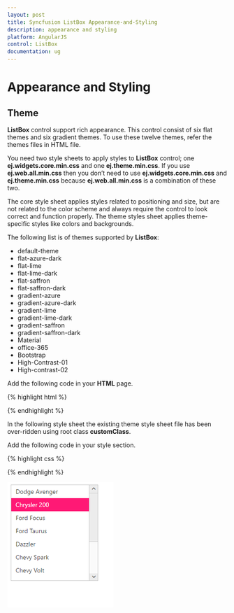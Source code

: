 ```yaml
---
layout: post
title: Syncfusion ListBox Appearance-and-Styling
description: appearance and styling
platform: AngularJS
control: ListBox
documentation: ug
---
```


# Appearance and Styling

## Theme

**ListBox** control support rich appearance. This control consist of six flat themes and six gradient themes. To use these twelve themes, refer the themes files in HTML file. 

You need two style sheets to apply styles to **ListBox** control; one **ej.widgets.core.min.css** and one **ej.theme.min.css**. If you use **ej.web.all.min.css** then you don’t need to use **ej.widgets.core.min.css** and **ej.theme.min.css** because **ej.web.all.min.css** is a combination of these two.

The core style sheet applies styles related to positioning and size, but are not related to the color scheme and always require the control to look correct and function properly. The theme styles sheet applies theme-specific styles like colors and backgrounds.

The following list is of themes supported by **ListBox**:

* default-theme
* flat-azure-dark
* flat-lime
* flat-lime-dark
* flat-saffron
* flat-saffron-dark
* gradient-azure
* gradient-azure-dark
* gradient-lime
* gradient-lime-dark
* gradient-saffron
* gradient-saffron-dark
* Material
* office-365
* Bootstrap
* High-Contrast-01
* High-contrast-02

Add the following code in your **HTML** page.

{% highlight html %}

<!DOCTYPE html>
<html lang="en" ng-app="listboxApp">
   <head>
      <link href="http://cdn.syncfusion.com/{{ site.releaseversion }}/js/web/gradient-lime/ej.web.all.min.css" rel="stylesheet" />
      <script src="http://cdn.syncfusion.com/js/assets/external/jquery-3.1.1.min.js"></script>
      <script src="http://cdn.syncfusion.com/js/assets/external/angular.min.js"></script>
      <script src="http://cdn.syncfusion.com/{{ site.releaseversion }}/js/web/ej.web.all.min.js"> </script>
        <script src="http://cdn.syncfusion.com/{{ site.releaseversion }}/js/common/ej.widget.angular.min.js"></script>
   </head>
 <body ng-controller="ListboxCtrl">
      <div id="control">
        <ul id="selectcustomer" ej-listbox e-datasource="dataList" e-fields-text="text"></ul>
    </div>
      <script>
         angular.module('listboxApp', ['ejangular'])
         .controller('ListboxCtrl', function ($scope, $document) {
             $scope.dataList = [
                          { employeeId: "cr1", text: "Dodge Avenger" },
                          { employeeId: "cr2", text: "Chrysler 200" },
                          { employeeId: "cr3", text: "Ford Focus" },
                          { employeeId: "cr4", text: "Ford Taurus", },
                          { employeeId: "cr5", text: "Dazzler", },
                          { employeeId: "cr6", text: "Chevy Spark", },
                          { employeeId: "cr7", text: "Chevy Volt", },
                          { employeeId: "cr8", text: "Honda Fit", },
                          { employeeId: "cr9", text: "Honda Cross tour", },
                          { employeeId: "cr10", text: "Hyundai Elantra", },
                          { employeeId: "cr11", text: "Mazda3", }
             ];
           
         });
      </script>
   </body>
</html>

{% endhighlight %}

![Appearance and Styling](Appearance-and-Styling_images/Appearance-and-Styling_img1.png)


## Css Class


**ListBox** control also allows you to customize its appearance using user-defined CSS and custom skin options such as colors and backgrounds. To apply custom themes you have a property called **cssClass**. **cssClass** property sets the root class for **ListBox** theme.

Using this **cssClass** you can override the existing styles under the theme style sheet. The theme style sheet applies theme-specific styles like colors and backgrounds. In the following example, the value of **cssClass** property is set as **customClass**. **customClass** is added as root class to **ListBox** control at the runtime. From this root class you can customize the **ListBox** control theme.

Add the following code in your **HTML** page to render the ListBox.

{% highlight html %}
   
<!DOCTYPE html>
<html lang="en" ng-app="listboxApp">
   <head>
      <link href="http://cdn.syncfusion.com/{{ site.releaseversion }}/js/web/gradient-lime/ej.web.all.min.css" rel="stylesheet" />
      <script src="http://cdn.syncfusion.com/js/assets/external/jquery-3.1.1.min.js"></script>
      <script src="http://cdn.syncfusion.com/js/assets/external/angular.min.js"></script>
      <script src="http://cdn.syncfusion.com/{{ site.releaseversion }}/js/web/ej.web.all.min.js"> </script>
        <script src="http://cdn.syncfusion.com/{{ site.releaseversion }}/js/common/ej.widget.angular.min.js"></script>
   </head>
 <body ng-controller="ListboxCtrl">
      <div id="control">
        <ul id="selectcustomer" ej-listbox e-datasource="dataList" e-fields-text="text" e-cssclass="customClass"></ul>
    </div>
      <script>
         angular.module('listboxApp', ['ejangular'])
         .controller('ListboxCtrl', function ($scope, $document) {
             $scope.dataList = [
                          { employeeId: "cr1", text: "Dodge Avenger" },
                          { employeeId: "cr2", text: "Chrysler 200" },
                          { employeeId: "cr3", text: "Ford Focus" },
                          { employeeId: "cr4", text: "Ford Taurus", },
                          { employeeId: "cr5", text: "Dazzler", },
                          { employeeId: "cr6", text: "Chevy Spark", },
                          { employeeId: "cr7", text: "Chevy Volt", },
                          { employeeId: "cr8", text: "Honda Fit", },
                          { employeeId: "cr9", text: "Honda Cross tour", },
                          { employeeId: "cr10", text: "Hyundai Elantra", },
                          { employeeId: "cr11", text: "Mazda3", }
             ];         
         });
      </script>
   </body>
</html>

{% endhighlight %}

In the following style sheet the existing theme style sheet file has been over-ridden using root class **customClass**. 

Add the following code in your style section.

{% highlight css %}

<style>
    .customClass .e-listbox .e-select {
        background: #FF1975;
    }
</style>

{% endhighlight %}


![Css Class](Appearance-and-Styling_images/Appearance-and-Styling_img2.png)

